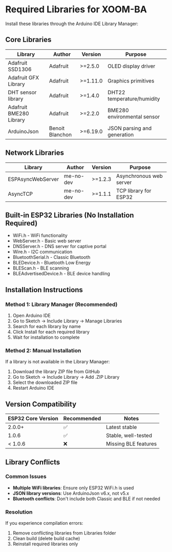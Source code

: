 # Required Libraries for XOOM-BA

Install these libraries through the Arduino IDE Library Manager:

## Core Libraries

| Library | Author | Version | Purpose |
|---------|--------|---------|---------|
| Adafruit SSD1306 | Adafruit | >=2.5.0 | OLED display driver |
| Adafruit GFX Library | Adafruit | >=1.11.0 | Graphics primitives |
| DHT sensor library | Adafruit | >=1.4.0 | DHT22 temperature/humidity |
| Adafruit BME280 Library | Adafruit | >=2.2.0 | BME280 environmental sensor |
| ArduinoJson | Benoit Blanchon | >=6.19.0 | JSON parsing and generation |

## Network Libraries

| Library | Author | Version | Purpose |
|---------|--------|---------|---------|
| ESPAsyncWebServer | me-no-dev | >=1.2.3 | Asynchronous web server |
| AsyncTCP | me-no-dev | >=1.1.1 | TCP library for ESP32 |

## Built-in ESP32 Libraries (No Installation Required)

- WiFi.h - WiFi functionality
- WebServer.h - Basic web server
- DNSServer.h - DNS server for captive portal
- Wire.h - I2C communication
- BluetoothSerial.h - Classic Bluetooth
- BLEDevice.h - Bluetooth Low Energy
- BLEScan.h - BLE scanning
- BLEAdvertisedDevice.h - BLE device handling

## Installation Instructions

### Method 1: Library Manager (Recommended)
1. Open Arduino IDE
2. Go to Sketch → Include Library → Manage Libraries
3. Search for each library by name
4. Click Install for each required library
5. Wait for installation to complete

### Method 2: Manual Installation
If a library is not available in the Library Manager:

1. Download the library ZIP file from GitHub
2. Go to Sketch → Include Library → Add .ZIP Library
3. Select the downloaded ZIP file
4. Restart Arduino IDE

## Version Compatibility

| ESP32 Core Version | Recommended | Notes |
|-------------------|-------------|-------|
| 2.0.0+ | ✅ | Latest stable |
| 1.0.6 | ✅ | Stable, well-tested |
| < 1.0.6 | ❌ | Missing BLE features |

## Library Conflicts

### Common Issues
- **Multiple WiFi libraries**: Ensure only ESP32 WiFi.h is used
- **JSON library versions**: Use ArduinoJson v6.x, not v5.x
- **Bluetooth conflicts**: Don't include both Classic and BLE if not needed

### Resolution
If you experience compilation errors:
1. Remove conflicting libraries from Libraries folder
2. Clean build (delete build cache)
3. Reinstall required libraries only